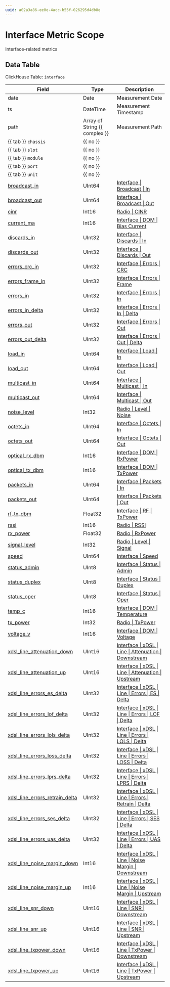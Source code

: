 ```yaml
---
uuid: a02a3a86-ee0e-4acc-b55f-026295d4db8e
---
```

# Interface Metric Scope

Interface-related metrics

## Data Table

ClickHouse Table: `interface`

Field | Type | Description
--- | --- | ---
date | Date | Measurement Date
ts | DateTime | Measurement Timestamp
path | Array of String {{ complex }} | Measurement Path
{{ tab }} `chassis` | {{ no }} | 
{{ tab }} `slot` | {{ no }} | 
{{ tab }} `module` | {{ no }} | 
{{ tab }} `port` | {{ no }} | 
{{ tab }} `unit` | {{ no }} | 
[broadcast_in](../types/interface/broadcast/in.md) | UInt64 | [Interface \| Broadcast \| In](../types/interface/broadcast/in.md)
[broadcast_out](../types/interface/broadcast/out.md) | UInt64 | [Interface \| Broadcast \| Out](../types/interface/broadcast/out.md)
[cinr](../types/radio/cinr.md) | Int16 | [Radio \| CINR](../types/radio/cinr.md)
[current_ma](../types/interface/dom/bias-current.md) | Int16 | [Interface \| DOM \| Bias Current](../types/interface/dom/bias-current.md)
[discards_in](../types/interface/discards/in.md) | UInt32 | [Interface \| Discards \| In](../types/interface/discards/in.md)
[discards_out](../types/interface/discards/out.md) | UInt32 | [Interface \| Discards \| Out](../types/interface/discards/out.md)
[errors_crc_in](../types/interface/errors/crc.md) | UInt32 | [Interface \| Errors \| CRC](../types/interface/errors/crc.md)
[errors_frame_in](../types/interface/errors/frame.md) | UInt32 | [Interface \| Errors \| Frame](../types/interface/errors/frame.md)
[errors_in](../types/interface/errors/in.md) | UInt32 | [Interface \| Errors \| In](../types/interface/errors/in.md)
[errors_in_delta](../types/interface/errors/in/delta.md) | UInt32 | [Interface \| Errors \| In \| Delta](../types/interface/errors/in/delta.md)
[errors_out](../types/interface/errors/out.md) | UInt32 | [Interface \| Errors \| Out](../types/interface/errors/out.md)
[errors_out_delta](../types/interface/errors/out/delta.md) | UInt32 | [Interface \| Errors \| Out \| Delta](../types/interface/errors/out/delta.md)
[load_in](../types/interface/load/in.md) | UInt64 | [Interface \| Load \| In](../types/interface/load/in.md)
[load_out](../types/interface/load/out.md) | UInt64 | [Interface \| Load \| Out](../types/interface/load/out.md)
[multicast_in](../types/interface/multicast/in.md) | UInt64 | [Interface \| Multicast \| In](../types/interface/multicast/in.md)
[multicast_out](../types/interface/multicast/out.md) | UInt64 | [Interface \| Multicast \| Out](../types/interface/multicast/out.md)
[noise_level](../types/radio/level/noise.md) | Int32 | [Radio \| Level \| Noise](../types/radio/level/noise.md)
[octets_in](../types/interface/octets/in.md) | UInt64 | [Interface \| Octets \| In](../types/interface/octets/in.md)
[octets_out](../types/interface/octets/out.md) | UInt64 | [Interface \| Octets \| Out](../types/interface/octets/out.md)
[optical_rx_dbm](../types/interface/dom/rxpower.md) | Int16 | [Interface \| DOM \| RxPower](../types/interface/dom/rxpower.md)
[optical_tx_dbm](../types/interface/dom/txpower.md) | Int16 | [Interface \| DOM \| TxPower](../types/interface/dom/txpower.md)
[packets_in](../types/interface/packets/in.md) | UInt64 | [Interface \| Packets \| In](../types/interface/packets/in.md)
[packets_out](../types/interface/packets/out.md) | UInt64 | [Interface \| Packets \| Out](../types/interface/packets/out.md)
[rf_tx_dbm](../types/interface/rf/txpower.md) | Float32 | [Interface \| RF \| TxPower](../types/interface/rf/txpower.md)
[rssi](../types/radio/rssi.md) | Int16 | [Radio \| RSSI](../types/radio/rssi.md)
[rx_power](../types/radio/rxpower.md) | Float32 | [Radio \| RxPower](../types/radio/rxpower.md)
[signal_level](../types/radio/level/signal.md) | Int32 | [Radio \| Level \| Signal](../types/radio/level/signal.md)
[speed](../types/interface/speed.md) | UInt64 | [Interface \| Speed](../types/interface/speed.md)
[status_admin](../types/interface/status/admin.md) | UInt8 | [Interface \| Status \| Admin](../types/interface/status/admin.md)
[status_duplex](../types/interface/status/duplex.md) | UInt8 | [Interface \| Status \| Duplex](../types/interface/status/duplex.md)
[status_oper](../types/interface/status/oper.md) | UInt8 | [Interface \| Status \| Oper](../types/interface/status/oper.md)
[temp_c](../types/interface/dom/temperature.md) | Int16 | [Interface \| DOM \| Temperature](../types/interface/dom/temperature.md)
[tx_power](../types/radio/txpower.md) | Int32 | [Radio \| TxPower](../types/radio/txpower.md)
[voltage_v](../types/interface/dom/voltage.md) | Int16 | [Interface \| DOM \| Voltage](../types/interface/dom/voltage.md)
[xdsl_line_attenuation_down](../types/interface/xdsl/line/attenuation/downstream.md) | UInt16 | [Interface \| xDSL \| Line \| Attenuation \| Downstream](../types/interface/xdsl/line/attenuation/downstream.md)
[xdsl_line_attenuation_up](../types/interface/xdsl/line/attenuation/upstream.md) | UInt16 | [Interface \| xDSL \| Line \| Attenuation \| Upstream](../types/interface/xdsl/line/attenuation/upstream.md)
[xdsl_line_errors_es_delta](../types/interface/xdsl/line/errors/es/delta.md) | UInt32 | [Interface \| xDSL \| Line \| Errors \| ES \| Delta](../types/interface/xdsl/line/errors/es/delta.md)
[xdsl_line_errors_lof_delta](../types/interface/xdsl/line/errors/lof/delta.md) | UInt32 | [Interface \| xDSL \| Line \| Errors \| LOF \| Delta](../types/interface/xdsl/line/errors/lof/delta.md)
[xdsl_line_errors_lols_delta](../types/interface/xdsl/line/errors/lols/delta.md) | UInt32 | [Interface \| xDSL \| Line \| Errors \| LOLS \| Delta](../types/interface/xdsl/line/errors/lols/delta.md)
[xdsl_line_errors_loss_delta](../types/interface/xdsl/line/errors/loss/delta.md) | UInt32 | [Interface \| xDSL \| Line \| Errors \| LOSS \| Delta](../types/interface/xdsl/line/errors/loss/delta.md)
[xdsl_line_errors_lprs_delta](../types/interface/xdsl/line/errors/lprs/delta.md) | UInt32 | [Interface \| xDSL \| Line \| Errors \| LPRS \| Delta](../types/interface/xdsl/line/errors/lprs/delta.md)
[xdsl_line_errors_retrain_delta](../types/interface/xdsl/line/errors/retrain/delta.md) | UInt32 | [Interface \| xDSL \| Line \| Errors \| Retrain \| Delta](../types/interface/xdsl/line/errors/retrain/delta.md)
[xdsl_line_errors_ses_delta](../types/interface/xdsl/line/errors/ses/delta.md) | UInt32 | [Interface \| xDSL \| Line \| Errors \| SES \| Delta](../types/interface/xdsl/line/errors/ses/delta.md)
[xdsl_line_errors_uas_delta](../types/interface/xdsl/line/errors/uas/delta.md) | UInt32 | [Interface \| xDSL \| Line \| Errors \| UAS \| Delta](../types/interface/xdsl/line/errors/uas/delta.md)
[xdsl_line_noise_margin_down](../types/interface/xdsl/line/noise-margin/downstream.md) | Int16 | [Interface \| xDSL \| Line \| Noise Margin \| Downstream](../types/interface/xdsl/line/noise-margin/downstream.md)
[xdsl_line_noise_margin_up](../types/interface/xdsl/line/noise-margin/upstream.md) | Int16 | [Interface \| xDSL \| Line \| Noise Margin \| Upstream](../types/interface/xdsl/line/noise-margin/upstream.md)
[xdsl_line_snr_down](../types/interface/xdsl/line/snr/downstream.md) | UInt16 | [Interface \| xDSL \| Line \| SNR \| Downstream](../types/interface/xdsl/line/snr/downstream.md)
[xdsl_line_snr_up](../types/interface/xdsl/line/snr/upstream.md) | UInt16 | [Interface \| xDSL \| Line \| SNR \| Upstream](../types/interface/xdsl/line/snr/upstream.md)
[xdsl_line_txpower_down](../types/interface/xdsl/line/txpower/downstream.md) | UInt16 | [Interface \| xDSL \| Line \| TxPower \| Downstream](../types/interface/xdsl/line/txpower/downstream.md)
[xdsl_line_txpower_up](../types/interface/xdsl/line/txpower/upstream.md) | UInt16 | [Interface \| xDSL \| Line \| TxPower \| Upstream](../types/interface/xdsl/line/txpower/upstream.md)
